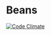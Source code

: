 # Beans

[![Code Climate](https://codeclimate.com/github/jbussdieker/beans.png)](https://codeclimate.com/github/jbussdieker/beans)
